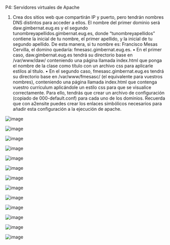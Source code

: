 P4: Servidores virtuales de Apache

1. Crea dos sitios web que compartirán IP y puerto, pero tendrán nombres DNS distintos
para acceder a ellos. El nombre del primer dominio será daw.gimbernat.eug.es y el
segundo tunombreyapellidos.gimbernat.eug.es, donde “tunombreyapellidos” contiene
la inicial de tu nombre, el primer apellido, y la inicial de tu segundo apellido. De esta
manera, si tu nombre es: Francisco Mesas Cervilla, el domino quedaría:
fmesasc.gimbernat.eug.es.
• En el primer caso, daw.gimbernat.eug.es tendrá su directorio base en
/var/www/daw/ conteniendo una página llamada index.html que ponga el
nombre de la clase como título con un archivo css para aplicarle estilos al título.
• En el segundo caso, fmesasc.gimbernat.eug.es tendrá su directorio base en
/var/www/fmesasc/ (el equivalente para vuestros nombres), conteniendo una
página llamada index.html que contenga vuestro currículum aplicándole un
estilo css para que se visualice correctamente.
Para ello, tendrás que crear un archivo de configuración (copiado de 000-default.conf)
para cada uno de los dominios. Recuerda que con a2ensite puedes crear los enlaces
simbólicos necesarios para añadir esta configuración a la ejecución de apache.

![image](https://github.com/Ramonenric/despliegue-de-aplicaciones-web/assets/95300566/92bf191d-f421-4f84-aff7-68e621d72959)

![image](https://github.com/Ramonenric/despliegue-de-aplicaciones-web/assets/95300566/261c1f4a-87d9-4416-80bc-8e5955d5c761)

![image](https://github.com/Ramonenric/despliegue-de-aplicaciones-web/assets/95300566/5bbc62a9-2a22-4299-a307-c2751ea009c5)

![image](https://github.com/Ramonenric/despliegue-de-aplicaciones-web/assets/95300566/323550b9-d46e-44fb-9d64-d8b8086ee6f9)

![image](https://github.com/Ramonenric/despliegue-de-aplicaciones-web/assets/95300566/9282916c-d0a4-420a-b5c0-ad3e41674274)

![image](https://github.com/Ramonenric/despliegue-de-aplicaciones-web/assets/95300566/554a37a9-318b-451c-8205-8c544b12b0d1)

![image](https://github.com/Ramonenric/despliegue-de-aplicaciones-web/assets/95300566/59bfe6f0-b37f-4f84-aa84-96a0895048b1)

![image](https://github.com/Ramonenric/despliegue-de-aplicaciones-web/assets/95300566/2c9259c3-26fd-4588-b55c-bc9126714c53)

![image](https://github.com/Ramonenric/despliegue-de-aplicaciones-web/assets/95300566/552b70f4-27de-4531-829a-438949b7290a)

![image](https://github.com/Ramonenric/despliegue-de-aplicaciones-web/assets/95300566/5f73bc97-6c7f-42ba-a5ed-2452326792d7)

![image](https://github.com/Ramonenric/despliegue-de-aplicaciones-web/assets/95300566/2ed248ea-03ba-45e0-8995-21fc0a0796f6)

![image](https://github.com/Ramonenric/despliegue-de-aplicaciones-web/assets/95300566/2b33d789-3042-4b59-9f31-bacc68c8ebb6)

![image](https://github.com/Ramonenric/despliegue-de-aplicaciones-web/assets/95300566/16ba21f6-e79e-4483-b3d1-a684c5e31c4c)

